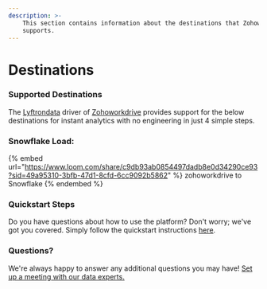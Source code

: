 ```yaml
---
description: >-
    This section contains information about the destinations that Zohoworkdrive
    supports.
---
```


# Destinations

### Supported Destinations

The [Lyftrondata](https://www.lyftrondata.com/) driver of [Zohoworkdrive](https://www.lyftrondata.com/integration/business-analytics/zoho-workdrive/) provides support for the below destinations for instant analytics with no engineering in just 4 simple steps.

### Snowflake Load:

{% embed url="https://www.loom.com/share/c9db93ab0854497dadb8e0d34290ce93?sid=49a95310-3bfb-47d1-8cfd-6cc9092b5862" %}
zohoworkdrive to Snowflake
{% endembed %}

### Quickstart Steps

Do you have questions about how to use the platform? Don't worry; we've got you covered. Simply follow the quickstart instructions [here](README.md).

### Questions? <a href="#questions" id="questions"></a>

We're always happy to answer any additional questions you may have! [Set up a meeting with our data experts.](https://www.lyftrondata.com/book-a-meeting/)
